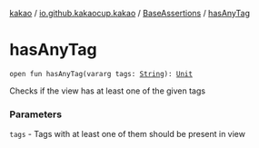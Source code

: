 [kakao](../../index.md) / [io.github.kakaocup.kakao](../index.md) / [BaseAssertions](index.md) / [hasAnyTag](./has-any-tag.md)

# hasAnyTag

`open fun hasAnyTag(vararg tags: `[`String`](https://kotlinlang.org/api/latest/jvm/stdlib/kotlin/-string/index.html)`): `[`Unit`](https://kotlinlang.org/api/latest/jvm/stdlib/kotlin/-unit/index.html)

Checks if the view has at least one of the given tags

### Parameters

`tags` - Tags with at least one of them should be present in view